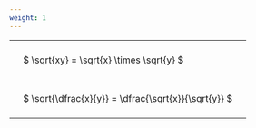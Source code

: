 ```yaml
---
weight: 1
---
```


<style type="text/css">
#T_9b9ca th.col_heading {
  text-align: left;
  font-size: 1em;
}
#T_9b9ca td {
  text-align: left;
  font-size: 1em;
  padding: 1.5em;
}
</style>
<table id="T_9b9ca">
  <thead>
  </thead>
  <tbody>
    <tr>
      <td id="T_9b9ca_row0_col0" class="data row0 col0" >$ \sqrt{xy} = \sqrt{x} \times \sqrt{y} $</td>
    </tr>
    <tr>
      <td id="T_9b9ca_row1_col0" class="data row1 col0" >$ \sqrt{\dfrac{x}{y}} = \dfrac{\sqrt{x}}{\sqrt{y}} $</td>
    </tr>
  </tbody>
</table>
